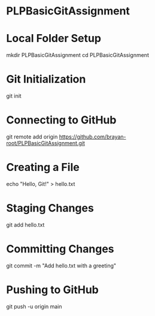 # PLPBasicGitAssignment
# Local Folder Setup
mkdir PLPBasicGitAssignment
cd PLPBasicGitAssignment

# Git Initialization
git init

# Connecting to GitHub
git remote add origin https://github.com/brayan-root/PLPBasicGitAssignment.git

# Creating a File
echo "Hello, Git!" > hello.txt

# Staging Changes
git add hello.txt

# Committing Changes
git commit -m "Add hello.txt with a greeting"

# Pushing to GitHub
git push -u origin main

